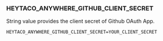 ### HEYTACO_ANYWHERE_GITHUB_CLIENT_SECRET

String value provides the client secret of Github OAuth App.

```
HEYTACO_ANYWHERE_GITHUB_CLIENT_SECRET=YOUR_CLIENT_SECRET
```
